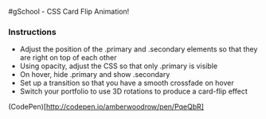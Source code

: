 #gSchool - CSS Card Flip Animation!

### Instructions
* Adjust the position of the .primary and .secondary elements so that they are right on top of each other
* Using opacity, adjust the CSS so that only .primary is visible
* On hover, hide .primary and show .secondary
* Set up a transition so that you have a smooth crossfade on hover
* Switch your portfolio to use 3D rotations to produce a card-flip effect


(CodePen)[http://codepen.io/amberwoodrow/pen/PqeQbR]
